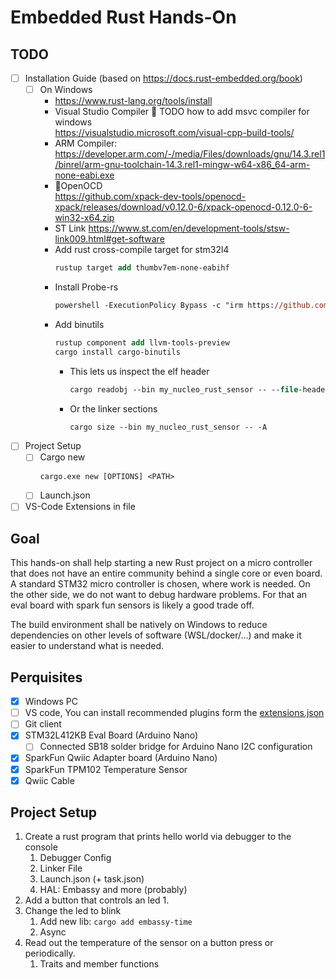 # Embedded Rust Hands-On

## TODO

- [ ] Installation Guide (based on <https://docs.rust-embedded.org/book>)
  - [ ] On Windows
    - <https://www.rust-lang.org/tools/install>
    - Visual Studio Compiler
      🛑 TODO how to add msvc compiler for windows   
      <https://visualstudio.microsoft.com/visual-cpp-build-tools/>
    - ARM Compiler:  
      <https://developer.arm.com/-/media/Files/downloads/gnu/14.3.rel1/binrel/arm-gnu-toolchain-14.3.rel1-mingw-w64-x86_64-arm-none-eabi.exe>
    - 🤔OpenOCD  
      <https://github.com/xpack-dev-tools/openocd-xpack/releases/download/v0.12.0-6/xpack-openocd-0.12.0-6-win32-x64.zip> 
    - ST Link
      <https://www.st.com/en/development-tools/stsw-link009.html#get-software>  
    - Add rust cross-compile target for stm32l4  
      ```ps
      rustup target add thumbv7em-none-eabihf
      ``` 
    - Install Probe-rs  
      ```ps
      powershell -ExecutionPolicy Bypass -c "irm https://github.com/probe-rs/probe-rs/releases/latest/download/probe-rs-tools-installer.ps1 | iex"
      ``` 
    - Add binutils
      ```ps
      rustup component add llvm-tools-preview
      cargo install cargo-binutils
      ```
        - This lets us inspect the elf header
          ```ps
          cargo readobj --bin my_nucleo_rust_sensor -- --file-headers
          ```
        - Or the linker sections
          ```ps
          cargo size --bin my_nucleo_rust_sensor -- -A
          ```
- [ ] Project Setup
  - [ ] Cargo new  
    ```ps
    cargo.exe new [OPTIONS] <PATH>
    ```
  - [ ] Launch.json
- [ ] VS-Code Extensions in file 

## Goal

This hands-on shall help starting a new Rust project on a micro controller that does not have an entire community behind a single core or even board.
A standard STM32 micro controller is chosen, where work is needed.
On the other side, we do not want to debug hardware problems.
For that an eval board with spark fun sensors is likely a good trade off.

The build environment shall be natively on Windows to reduce dependencies on other levels of software (WSL/docker/...) and make it easier to understand what is needed.

## Perquisites

- [x] Windows PC
- [ ] VS code, You can install recommended plugins form the [extensions.json](.vscode/extensions.json)
- [ ] Git client
- [x] STM32L412KB Eval Board (Arduino Nano)
  - [ ] Connected SB18 solder bridge for Arduino Nano I2C configuration
- [x] SparkFun Qwiic Adapter board (Arduino Nano)
- [x] SparkFun TPM102 Temperature Sensor
- [x] Qwiic Cable

## Project Setup

1. Create a rust program that prints hello world via debugger to the console
   1. Debugger Config
   2. Linker File
   3. Launch.json (+ task.json)
   4. HAL: Embassy and more (probably)
2. Add a button that controls an led
   1. 
3. Change the led to blink
   1. Add new lib: `cargo add embassy-time`
   2. Async
4. Read out the temperature of the sensor on a button press or periodically.
   1. Traits and member functions


